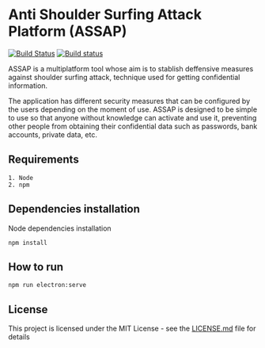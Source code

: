 # Anti Shoulder Surfing Attack Platform (ASSAP)

[![Build Status](https://travis-ci.org/assap-org/assap.svg?branch=master)](https://travis-ci.org/assap-org/assap)
[![Build status](https://ci.appveyor.com/api/projects/status/ui4m9yhav33qrvgs?svg=true)](https://ci.appveyor.com/project/jiep/assap)


ASSAP is a multiplatform tool whose aim is to stablish deffensive measures against shoulder surfing attack, technique used for getting confidential information.

The application has different security measures that can be configured by the users depending on the moment of use. ASSAP is designed to be simple to use so that anyone without knowledge can activate and use it, preventing other people from obtaining their confidential data such as passwords, bank accounts, private data, etc.


## Requirements

```
1. Node
2. npm
```

## Dependencies installation

Node dependencies installation

```
npm install
```

## How to run

```
npm run electron:serve
```


## License

This project is licensed under the MIT License - see the [LICENSE.md](LICENSE.md) file for details
